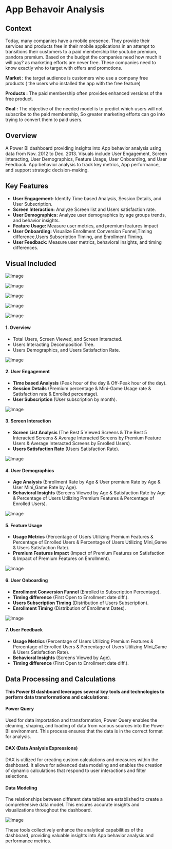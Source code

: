 ﻿# App Behavoir Analysis
## Context
Today, many companies have a mobile presence. They provide their services and products free in their mobile applications in an attempt to transitions their customers to a paid membership like youtube premium, pandora premium.
Based on the budget the companies need how much it will pay? as marketing efforts are never free. These companies need to know exactly who to target with offers and promotions.

<b>Market :</b> the target audience is customers who use a company free products ( the users who installed the app with the free feature)

<b>Products :</b> The paid membership often provides enhanced versions of the free product.

<b>Goal :</b> The objective of the needed model is to predict which users will not subscribe to the paid membership, So greater marketing efforts can go into trying to convert them to paid users.

## Overview
A Power BI dashboard providing insights into App behavior analysis using data from Nov. 2012 to Dec. 2013. Visuals include User Engagement, Screen Interacting, User Demographics, Feature Usage, User Onboarding, and User Feedback. App behavior analysis to track key metrics, App performance, and support strategic decision-making.
## Key Features
- <b> User Engagement:</b> Identify Time based Analysis, Session Details, and User Subscription.
- <b> Screen Interaction:</b> Analyze Screen list and Users satisfaction rate.
- <b> User Demographics: </b> Analyze user demographics by age groups trends, and behavior insights.
- <b> Feature Usage: </b> Measure user metrics, and premium features impact
- <b> User Onboarding: </b> Visualize Enrollment Conversion Funnel,Timing difference,Users Subscription Timing, and Enrollment Timing.
- <b> User Feedback: </b> Measure user metrics, behavioral insights, and timing differences.
  
## Visual Included

![Image](https://github.com/user-attachments/assets/13abb4ba-a6d1-4e52-bb1a-10b4773af5d1)

![Image](https://github.com/user-attachments/assets/d4322dd4-d863-4902-ac38-15d6c897324d)

![Image](https://github.com/user-attachments/assets/f8d90c96-d0d6-4d6a-a13b-2c453b8132c4)

![Image](https://github.com/user-attachments/assets/c70968e1-951a-4522-af23-702ac9477dbb)

![Image](https://github.com/user-attachments/assets/a8e7be7d-92b6-4a51-bb20-713bba143dbe)

#### 1. Overview
* Total Users, Screen Viewed, and Screen Interacted.
* Users Interacting Decomposition Tree.
* Users Demographics, and Users Satisfaction Rate.
  
![Image](https://github.com/user-attachments/assets/10ade1b3-031a-483a-9d52-c944f82c04ef)

#### 2. User Engagement
* <b>Time based Analysis</b> (Peak hour of the day & Off-Peak hour of the day).
* <b>Session Details</b> (Premium percentage & Mini-Game Usage rate & Satisfaction rate & Enrolled percentage).
* <b>User Subscription</b> (User subscription by month).

![Image](https://github.com/user-attachments/assets/4406cb6f-ed53-4f87-a4af-ff893a07e7d6)

#### 3. Screen Interaction
* <b>Screen List Analysis</b> (The Best 5 Viewed Screens & The Best 5 Interacted Screens & Average Interacted Screens by Premium Feature Users & Average Interacted Screens by Enrolled Users).
* <b>Users Satisfaction Rate</b> (Users Satisfaction Rate).

![Image](https://github.com/user-attachments/assets/6f01508e-4d0a-4b75-9654-6827f483b393)

#### 4. User Demographics
* <b>Age Analysis</b> (Enrollment Rate by Age & User premium Rate by Age & User Mini_Game Rate by Age).
* <b>Behavioral Insights</b> (Screens Viewed by Age & Satisfaction Rate by Age & Percentage of Users Utilizing Premium Features & Percentage of Enrolled Users).

![Image](https://github.com/user-attachments/assets/3e206c2d-86b4-49de-89c7-5f9ca242c95e)

#### 5. Feature Usage
* <b>Usage Metrics</b> (Percentage of Users Utilizing Premium Features & Percentage of Enrolled Users & Percentage of Users Utilizing Mini_Game & Users Satisfaction Rate).
* <b>Premium Features Impact</b> (Impact of Premium Features on Satisfaction & Impact of Premium Features on Enrollment).

![Image](https://github.com/user-attachments/assets/b4d03ea5-9812-4831-a4fe-e3061775b856)

#### 6. User Onboarding
* <b>Enrollment Conversion Funnel</b> (Enrolled to Subscription Percentage).
* <b>Timing difference</b> (First Open to Enrollment date diff.).
* <b>Users Subscription Timing</b> (Distribution of Users Subscription).
* <b>Enrollment Timing</b> (Distribution of Enrollment Dates).

![Image](https://github.com/user-attachments/assets/6874f01c-d442-40ec-9bb5-eee9df8b0452)

#### 7. User Feedback
* <b>Usage Metrics</b> (Percentage of Users Utilizing Premium Features & Percentage of Enrolled Users & Percentage of Users Utilizing Mini_Game & Users Satisfaction Rate).
* <b>Behavioral Insights</b> (Screens Viewed by Age).
* <b>Timing difference</b> (First Open to Enrollment date diff.).

## Data Processing and Calculations
<b>This Power BI dashboard leverages several key tools and technologies to perform data transformations and calculations:</b>

#### Power Query 
Used for data importation and transformation, Power Query enables the cleaning, shaping, and loading of data from various sources into the Power BI environment. This process ensures that the data is in the correct format for analysis.

#### DAX (Data Analysis Expressions)
DAX is utilized for creating custom calculations and measures within the dashboard. It allows for advanced data modeling and enables the creation of dynamic calculations that respond to user interactions and filter selections.

#### Data Modeling
The relationships between different data tables are established to create a comprehensive data model. This ensures accurate insights and visualizations throughout the dashboard.

![Image](https://github.com/user-attachments/assets/ccb5385b-d8a4-4bc5-be2d-56da4e002e07)

These tools collectively enhance the analytical capabilities of the dashboard, providing valuable insights into App behavior analysis and performance metrics.
















  
  





